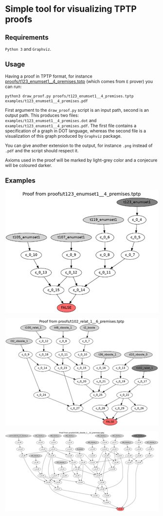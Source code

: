 # Simple tool for visualizing TPTP proofs

## Requirements
`Python 3` and `Graphviz`.

## Usage

Having a proof in TPTP format, for instance [proofs/t123_enumset1__4_premises.tptp](https://github.com/BartoszPiotrowski/proofs-to-trees/blob/master/proofs/t123_enumset1__4_premises.tptp)
(which comes from `E` prover) you can run:

```
python3 draw_proof.py proofs/t123_enumset1__4_premises.tptp examples/t123_enumset1__4_premises.pdf
```

First argument to the `draw_proof.py` script is an input path, second is an output path.
This produces two files: `examples/t123_enumset1__4_premises.dot` and
`examples/t123_enumset1__4_premises.pdf`. The first file contains a specification of a graph
in DOT language, whereas the second file is a visualization of this graph
produced by `Graphviz` package.

You can give another extension to the output, for instance `.png` instead of
`.pdf` and the script should respect it.

Axioms used in the proof will be marked by light-grey color and a conjecure
will be coloured darker.

## Examples


![t123_enumset1__4_premises](https://raw.githubusercontent.com/BartoszPiotrowski/proofs-to-trees/master/examples/t123_enumset1__4_premises.png?token=AJXmh4O8JJpuXBQaGP81lIN09l-yLGXtks5cXIifwA%3D%3D)



![t102_relat_1__6_premises](https://raw.githubusercontent.com/BartoszPiotrowski/proofs-to-trees/master/examples/t102_relat_1__6_premises.png?token=AJXmh8Gbu1oHr65bxw14r-UgsHwfh6smks5cXIhRwA%3D%3D)



![t100_xboole_1__12_premises](https://raw.githubusercontent.com/BartoszPiotrowski/proofs-to-trees/master/examples/t100_xboole_1__12_premises.png?token=AJXmh8FKaeBy7cf06SgOXMstiNS2UOAlks5cXIjQwA%3D%3D)
